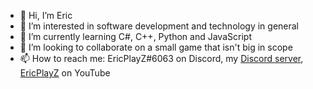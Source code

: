 - 👋 Hi, I’m Eric
- 👀 I’m interested in software development and technology in general
- 🌱 I’m currently learning C#, C++, Python and JavaScript
- 💞️ I’m looking to collaborate on a small game that isn't big in scope
- 📫 How to reach me: EricPlayZ#6063 on Discord, my [Discord server](https://discord.com/invite/HZySE6DMSu), [EricPlayZ](https://www.youtube.com/c/ericplayz132) on YouTube

<!---
EricPlayZ/EricPlayZ is a ✨ special ✨ repository because its `README.md` (this file) appears on your GitHub profile.
You can click the Preview link to take a look at your changes.
--->
